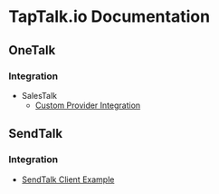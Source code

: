 # TapTalk.io Documentation

## OneTalk

### Integration

* SalesTalk
  - [Custom Provider Integration](onetalk/salestalk-custom-provider-integration.html)

## SendTalk

### Integration

* [SendTalk Client Example](https://github.com/taptalk-io/sendtalk-client-example/)
